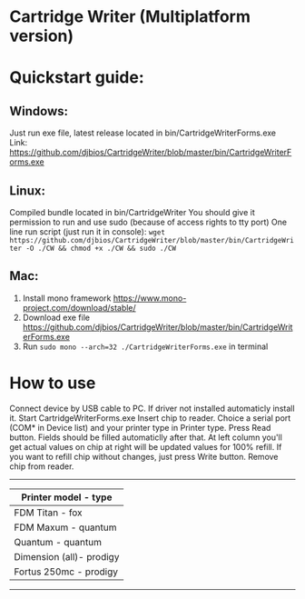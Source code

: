 Cartridge Writer (Multiplatform version)
================

# Quickstart guide:


## Windows:


Just run exe file, latest release located in bin/CartridgeWriterForms.exe
Link: https://github.com/djbios/CartridgeWriter/blob/master/bin/CartridgeWriterForms.exe
## Linux:


Compiled bundle located in bin/CartridgeWriter You should give it permission to run and use sudo (because of access rights to tty port)
One line run script (just run it in console):
`wget https://github.com/djbios/CartridgeWriter/blob/master/bin/CartridgeWriter -O ./CW && chmod +x ./CW && sudo ./CW`
## Mac:

1. Install mono framework https://www.mono-project.com/download/stable/
2. Download exe file https://github.com/djbios/CartridgeWriter/blob/master/bin/CartridgeWriterForms.exe
3. Run `sudo mono --arch=32 ./CartridgeWriterForms.exe` in terminal

# How to use
Connect device by USB cable to PC.
If driver not installed automaticly install it.
Start CartridgeWriterForms.exe
Insert chip to reader.
Choice a serial port (COM* in Device list) and your printer type in Printer type.
Press Read button.
Fields should be filled automaticlly after that.
At left column you'll get actual values on chip at right will be updated values for 100% refill.
If you want to refill chip without changes, just press Write button.
Remove chip from reader.
 __________________________
| Printer model	 - type    |
|--------------------------|
| FDM Titan	 - fox	   |
| FDM Maxum	 - quantum |
| Quantum	 - quantum |
| Dimension (all)- prodigy |
| Fortus 250mc	 - prodigy |
 --------------------------
